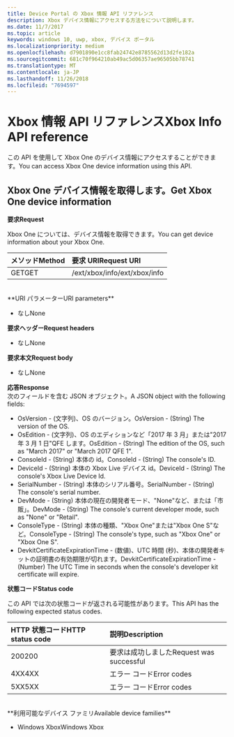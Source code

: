 ```yaml
---
title: Device Portal の Xbox 情報 API リファレンス
description: Xbox デバイス情報にアクセスする方法をについて説明します。
ms.date: 11/7/2017
ms.topic: article
keywords: windows 10, uwp, xbox, デバイス ポータル
ms.localizationpriority: medium
ms.openlocfilehash: d7901890e1cc8fab24742e8785562d13d2fe182a
ms.sourcegitcommit: 681c70f964210ab49ac5d06357ae96505bb78741
ms.translationtype: MT
ms.contentlocale: ja-JP
ms.lasthandoff: 11/26/2018
ms.locfileid: "7694597"
---
```

# <a name="xbox-info-api-reference"></a><span data-ttu-id="19c51-104">Xbox 情報 API リファレンス</span><span class="sxs-lookup"><span data-stu-id="19c51-104">Xbox Info API reference</span></span>   
<span data-ttu-id="19c51-105">この API を使用して Xbox One のデバイス情報にアクセスすることができます。</span><span class="sxs-lookup"><span data-stu-id="19c51-105">You can access Xbox One device information using this API.</span></span>

## <a name="get-xbox-one-device-information"></a><span data-ttu-id="19c51-106">Xbox One デバイス情報を取得します。</span><span class="sxs-lookup"><span data-stu-id="19c51-106">Get Xbox One device information</span></span>

**<span data-ttu-id="19c51-107">要求</span><span class="sxs-lookup"><span data-stu-id="19c51-107">Request</span></span>**

<span data-ttu-id="19c51-108">Xbox One については、デバイス情報を取得できます。</span><span class="sxs-lookup"><span data-stu-id="19c51-108">You can get device information about your Xbox One.</span></span>

<span data-ttu-id="19c51-109">メソッド</span><span class="sxs-lookup"><span data-stu-id="19c51-109">Method</span></span>      | <span data-ttu-id="19c51-110">要求 URI</span><span class="sxs-lookup"><span data-stu-id="19c51-110">Request URI</span></span>
:------     | :-----
<span data-ttu-id="19c51-111">GET</span><span class="sxs-lookup"><span data-stu-id="19c51-111">GET</span></span> | <span data-ttu-id="19c51-112">/ext/xbox/info</span><span class="sxs-lookup"><span data-stu-id="19c51-112">/ext/xbox/info</span></span>
<br />
**<span data-ttu-id="19c51-113">URI パラメーター</span><span class="sxs-lookup"><span data-stu-id="19c51-113">URI parameters</span></span>**

- <span data-ttu-id="19c51-114">なし</span><span class="sxs-lookup"><span data-stu-id="19c51-114">None</span></span>

**<span data-ttu-id="19c51-115">要求ヘッダー</span><span class="sxs-lookup"><span data-stu-id="19c51-115">Request headers</span></span>**

- <span data-ttu-id="19c51-116">なし</span><span class="sxs-lookup"><span data-stu-id="19c51-116">None</span></span>

**<span data-ttu-id="19c51-117">要求本文</span><span class="sxs-lookup"><span data-stu-id="19c51-117">Request body</span></span>**

- <span data-ttu-id="19c51-118">なし</span><span class="sxs-lookup"><span data-stu-id="19c51-118">None</span></span>

**<span data-ttu-id="19c51-119">応答</span><span class="sxs-lookup"><span data-stu-id="19c51-119">Response</span></span>**   
<span data-ttu-id="19c51-120">次のフィールドを含む JSON オブジェクト。</span><span class="sxs-lookup"><span data-stu-id="19c51-120">A JSON object with the following fields:</span></span>

* <span data-ttu-id="19c51-121">OsVersion - (文字列)、OS のバージョン。</span><span class="sxs-lookup"><span data-stu-id="19c51-121">OsVersion - (String) The version of the OS.</span></span>
* <span data-ttu-id="19c51-122">OsEdition - (文字列)、OS のエディションなど「2017 年 3 月」または"2017 年 3 月 1 日"QFE します。</span><span class="sxs-lookup"><span data-stu-id="19c51-122">OsEdition - (String) The edition of the OS, such as "March 2017" or "March 2017 QFE 1".</span></span>
* <span data-ttu-id="19c51-123">ConsoleId - (String) 本体の id。</span><span class="sxs-lookup"><span data-stu-id="19c51-123">ConsoleId - (String) The console's ID.</span></span>
* <span data-ttu-id="19c51-124">DeviceId - (String) 本体の Xbox Live デバイス id。</span><span class="sxs-lookup"><span data-stu-id="19c51-124">DeviceId - (String) The console's Xbox Live Device Id.</span></span>
* <span data-ttu-id="19c51-125">SerialNumber - (String) 本体のシリアル番号。</span><span class="sxs-lookup"><span data-stu-id="19c51-125">SerialNumber - (String) The console's serial number.</span></span>
* <span data-ttu-id="19c51-126">DevMode - (String) 本体の現在の開発者モード、"None"など、または「市販」。</span><span class="sxs-lookup"><span data-stu-id="19c51-126">DevMode - (String) The console's current developer mode, such as "None" or "Retail".</span></span>
* <span data-ttu-id="19c51-127">ConsoleType - (String) 本体の種類、"Xbox One"または"Xbox One S"など。</span><span class="sxs-lookup"><span data-stu-id="19c51-127">ConsoleType - (String) The console's type, such as "Xbox One" or "Xbox One S".</span></span>
* <span data-ttu-id="19c51-128">DevkitCertificateExpirationTime - (数値)、UTC 時間 (秒)、本体の開発者キットの証明書の有効期限が切れます。</span><span class="sxs-lookup"><span data-stu-id="19c51-128">DevkitCertificateExpirationTime - (Number) The UTC Time in seconds when the console's developer kit certificate will expire.</span></span>

**<span data-ttu-id="19c51-129">状態コード</span><span class="sxs-lookup"><span data-stu-id="19c51-129">Status code</span></span>**

<span data-ttu-id="19c51-130">この API では次の状態コードが返される可能性があります。</span><span class="sxs-lookup"><span data-stu-id="19c51-130">This API has the following expected status codes.</span></span>

<span data-ttu-id="19c51-131">HTTP 状態コード</span><span class="sxs-lookup"><span data-stu-id="19c51-131">HTTP status code</span></span>      | <span data-ttu-id="19c51-132">説明</span><span class="sxs-lookup"><span data-stu-id="19c51-132">Description</span></span>
:------     | :-----
<span data-ttu-id="19c51-133">200</span><span class="sxs-lookup"><span data-stu-id="19c51-133">200</span></span> | <span data-ttu-id="19c51-134">要求は成功しました</span><span class="sxs-lookup"><span data-stu-id="19c51-134">Request was successful</span></span>
<span data-ttu-id="19c51-135">4XX</span><span class="sxs-lookup"><span data-stu-id="19c51-135">4XX</span></span> | <span data-ttu-id="19c51-136">エラー コード</span><span class="sxs-lookup"><span data-stu-id="19c51-136">Error codes</span></span>
<span data-ttu-id="19c51-137">5XX</span><span class="sxs-lookup"><span data-stu-id="19c51-137">5XX</span></span> | <span data-ttu-id="19c51-138">エラー コード</span><span class="sxs-lookup"><span data-stu-id="19c51-138">Error codes</span></span>

<br />
**<span data-ttu-id="19c51-139">利用可能なデバイス ファミリ</span><span class="sxs-lookup"><span data-stu-id="19c51-139">Available device families</span></span>**

* <span data-ttu-id="19c51-140">Windows Xbox</span><span class="sxs-lookup"><span data-stu-id="19c51-140">Windows Xbox</span></span>